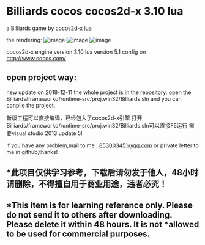 # Billiards cocos cocos2d-x 3.10 lua
a Billiards game by cocos2d-x lua

the rendering:
![image](https://forum.cocos.com/uploads/default/original/3X/7/b/7b58418a8044d3a2411a7ce334347a9c4891a5e0.png)
![image](https://forum.cocos.com/uploads/default/original/3X/5/7/57acf700373a23205381052b073b604c45cfa210.png)
![image](https://forum.cocos.com/uploads/default/original/3X/6/b/6b1f7884a14ae346218fd91fdc49ab36982c9710.png)

cocos2d-x engine version 3.10
lua version 5.1
config on http://www.cocos.com/

## open project way:

new update on 2018-12-11
the whole project is in the repository.
open the Billiards/frameworkd/runtime-src/proj.win32/Billiards.sln
and you can conpile the project.

新版工程可以直接编译，已经包入了cocos2d-x引擎
打开Billiards/frameworkd/runtime-src/proj.win32/Billiards.sln可以直接F5运行
需要visual studio 2013 update 5!

if you have any problem,mail to me : 853003451@qq.com
or private letter to me in github,thanks!

## *此项目仅供学习参考，下载后请勿发于他人，48小时请删除，不得擅自用于商业用途，违者必究！
## *This item is for learning reference only. Please do not send it to others after downloading. Please delete it within 48 hours. It is not *allowed to be used for commercial purposes.
